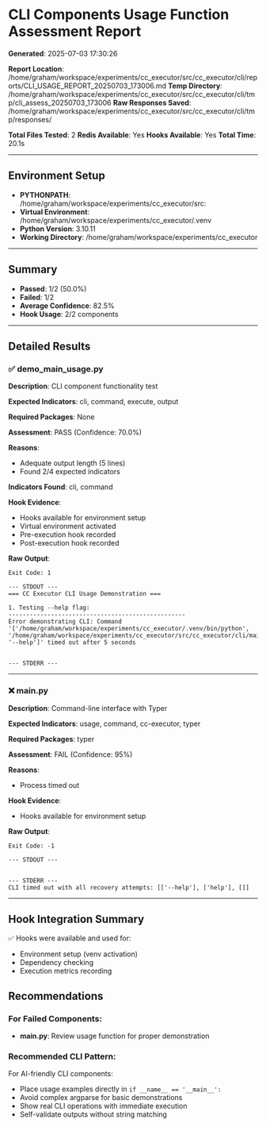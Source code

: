 # CLI Components Usage Function Assessment Report

**Generated**: 2025-07-03 17:30:26

**Report Location**: /home/graham/workspace/experiments/cc_executor/src/cc_executor/cli/reports/CLI_USAGE_REPORT_20250703_173006.md
**Temp Directory**: /home/graham/workspace/experiments/cc_executor/src/cc_executor/cli/tmp/cli_assess_20250703_173006
**Raw Responses Saved**: /home/graham/workspace/experiments/cc_executor/src/cc_executor/cli/tmp/responses/

**Total Files Tested**: 2
**Redis Available**: Yes
**Hooks Available**: Yes
**Total Time**: 20.1s

---

## Environment Setup

- **PYTHONPATH**: /home/graham/workspace/experiments/cc_executor/src:
- **Virtual Environment**: /home/graham/workspace/experiments/cc_executor/.venv
- **Python Version**: 3.10.11
- **Working Directory**: /home/graham/workspace/experiments/cc_executor

---

## Summary

- **Passed**: 1/2 (50.0%)
- **Failed**: 1/2
- **Average Confidence**: 82.5%
- **Hook Usage**: 2/2 components

---

## Detailed Results

### ✅ demo_main_usage.py

**Description**: CLI component functionality test

**Expected Indicators**: cli, command, execute, output

**Required Packages**: None

**Assessment**: PASS (Confidence: 70.0%)

**Reasons**:

- Adequate output length (5 lines)
- Found 2/4 expected indicators

**Indicators Found**: cli, command

**Hook Evidence**:
- Hooks available for environment setup
- Virtual environment activated
- Pre-execution hook recorded
- Post-execution hook recorded

**Raw Output**:
```
Exit Code: 1

--- STDOUT ---
=== CC Executor CLI Usage Demonstration ===

1. Testing --help flag:
--------------------------------------------------
Error demonstrating CLI: Command '['/home/graham/workspace/experiments/cc_executor/.venv/bin/python', '/home/graham/workspace/experiments/cc_executor/src/cc_executor/cli/main.py', '--help']' timed out after 5 seconds


--- STDERR ---

```

---

### ❌ main.py

**Description**: Command-line interface with Typer

**Expected Indicators**: usage, command, cc-executor, typer

**Required Packages**: typer

**Assessment**: FAIL (Confidence: 95%)

**Reasons**:

- Process timed out

**Hook Evidence**:
- Hooks available for environment setup

**Raw Output**:
```
Exit Code: -1

--- STDOUT ---


--- STDERR ---
CLI timed out with all recovery attempts: [['--help'], ['help'], []]
```

---

## Hook Integration Summary

✅ Hooks were available and used for:
- Environment setup (venv activation)
- Dependency checking
- Execution metrics recording


## Recommendations

### For Failed Components:

- **main.py**: Review usage function for proper demonstration

### Recommended CLI Pattern:
For AI-friendly CLI components:
- Place usage examples directly in `if __name__ == '__main__':`
- Avoid complex argparse for basic demonstrations
- Show real CLI operations with immediate execution
- Self-validate outputs without string matching